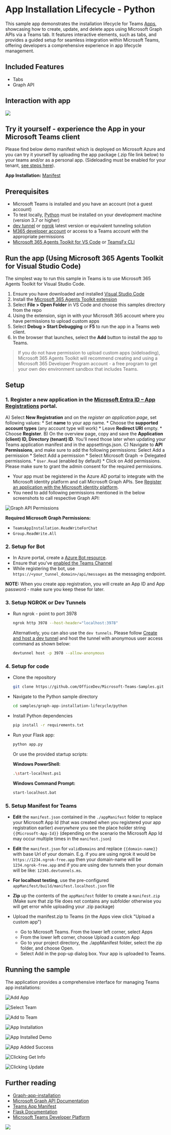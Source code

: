 # App Installation Lifecycle - Python

This sample app demonstrates the installation lifecycle for Teams [Apps](https://docs.microsoft.com/graph/api/resources/teamsappinstallation?view=graph-rest-1.0), showcasing how to create, update, and delete apps using Microsoft Graph APIs via a Teams tab. It features interactive elements, such as tabs, and provides a guided setup for seamless integration within Microsoft Teams, offering developers a comprehensive experience in app lifecycle management.

## Included Features
* Tabs
* Graph API

## Interaction with app

![](Images/GraphAppInstallationLifecycleGif.gif)

## Try it yourself - experience the App in your Microsoft Teams client
Please find below demo manifest which is deployed on Microsoft Azure and you can try it yourself by uploading the app package (.zip file link below) to your teams and/or as a personal app. (Sideloading must be enabled for your tenant, [see steps here](https://docs.microsoft.com/microsoftteams/platform/concepts/build-and-test/prepare-your-o365-tenant#enable-custom-teams-apps-and-turn-on-custom-app-uploading)).

**App Installation:** [Manifest](/samples/graph-app-installation-lifecycle/python/appManifest/build/manifest.localhost.json)

## Prerequisites
- Microsoft Teams is installed and you have an account (not a guest account)
- To test locally, [Python](https://www.python.org/downloads/) must be installed on your development machine (version 3.7 or higher)
- [dev tunnel](https://learn.microsoft.com/en-us/azure/developer/dev-tunnels/get-started?tabs=windows) or [ngrok](https://ngrok.com/) latest version or equivalent tunneling solution
- [M365 developer account](https://docs.microsoft.com/microsoftteams/platform/concepts/build-and-test/prepare-your-o365-tenant) or access to a Teams account with the appropriate permissions
- [Microsoft 365 Agents Toolkit for VS Code](https://marketplace.visualstudio.com/items?itemName=TeamsDevApp.ms-teams-vscode-extension) or [TeamsFx CLI](https://learn.microsoft.com/microsoftteams/platform/toolkit/teamsfx-cli?pivots=version-one)

## Run the app (Using Microsoft 365 Agents Toolkit for Visual Studio Code)

The simplest way to run this sample in Teams is to use Microsoft 365 Agents Toolkit for Visual Studio Code.

1. Ensure you have downloaded and installed [Visual Studio Code](https://code.visualstudio.com/docs/setup/setup-overview)
2. Install the [Microsoft 365 Agents Toolkit extension](https://marketplace.visualstudio.com/items?itemName=TeamsDevApp.ms-teams-vscode-extension)
3. Select **File > Open Folder** in VS Code and choose this samples directory from the repo
4. Using the extension, sign in with your Microsoft 365 account where you have permissions to upload custom apps
5. Select **Debug > Start Debugging** or **F5** to run the app in a Teams web client.
6. In the browser that launches, select the **Add** button to install the app to Teams.

> If you do not have permission to upload custom apps (sideloading), Microsoft 365 Agents Toolkit will recommend creating and using a Microsoft 365 Developer Program account - a free program to get your own dev environment sandbox that includes Teams.

## Setup

### 1. Register a new application in the [Microsoft Entra ID – App Registrations](https://go.microsoft.com/fwlink/?linkid=2083908) portal.
  A) Select **New Registration** and on the *register an application page*, set following values:
      * Set **name** to your app name.
      * Choose the **supported account types** (any account type will work)
      * Leave **Redirect URI** empty.
      * Choose **Register**.
  B) On the overview page, copy and save the **Application (client) ID, Directory (tenant) ID**. You'll need those later when updating your Teams application manifest and in the appsettings.json.
  C) Navigate to **API Permissions**, and make sure to add the following permissions:
   Select Add a permission
      * Select Add a permission
      * Select Microsoft Graph -\> Delegated permissions.
      * `User.Read` (enabled by default)
      * Click on Add permissions. Please make sure to grant the admin consent for the required permissions.

- Your app must be registered in the Azure AD portal to integrate with the Microsoft identity platform and call Microsoft Graph APIs. See [Register an application with the Microsoft identity platform](https://docs.microsoft.com/graph/auth-register-app-v2).
- You need to add following permissions mentioned in the below screenshots to call respective Graph API:

![Graph API Permissions](https://user-images.githubusercontent.com/50989436/116188975-e155a300-a745-11eb-9ce5-7f467007e243.png)

**Required Microsoft Graph Permissions:**
- `TeamsAppInstallation.ReadWriteForChat`
- `Group.ReadWrite.All`

### 2. Setup for Bot
- In Azure portal, create a [Azure Bot resource](https://docs.microsoft.com/azure/bot-service/bot-builder-authentication?view=azure-bot-service-4.0&tabs=csharp%2Caadv2).
- Ensure that you've [enabled the Teams Channel](https://docs.microsoft.com/azure/bot-service/channel-connect-teams?view=azure-bot-service-4.0)
- While registering the bot, use `https://<your_tunnel_domain>/api/messages` as the messaging endpoint.

**NOTE:** When you create app registration, you will create an App ID and App password - make sure you keep these for later.

### 3. Setup NGROK or Dev Tunnels
- Run ngrok - point to port 3978

   ```bash
   ngrok http 3978 --host-header="localhost:3978"
   ```  

   Alternatively, you can also use the `dev tunnels`. Please follow [Create and host a dev tunnel](https://learn.microsoft.com/en-us/azure/developer/dev-tunnels/get-started?tabs=windows) and host the tunnel with anonymous user access command as shown below:

   ```bash
   devtunnel host -p 3978 --allow-anonymous
   ```

### 4. Setup for code

- Clone the repository

    ```bash
    git clone https://github.com/OfficeDev/Microsoft-Teams-Samples.git
    ```

- Navigate to the Python sample directory

    ```bash
    cd samples/graph-app-installation-lifecycle/python
    ```

- Install Python dependencies

    ```bash
    pip install -r requirements.txt
    ```

- Run your Flask app:

    ```bash
    python app.py
    ```

    Or use the provided startup scripts:

    **Windows PowerShell:**
    ```bash
    .\start-localhost.ps1
    ```

    **Windows Command Prompt:**
    ```bash
    start-localhost.bat
    ```

### 5. Setup Manifest for Teams
- **Edit** the `manifest.json` contained in the `./appManifest` folder to replace your Microsoft App Id (that was created when you registered your app registration earlier) *everywhere* you see the place holder string `{{Microsoft-App-Id}}` (depending on the scenario the Microsoft App Id may occur multiple times in the `manifest.json`)
- **Edit** the `manifest.json` for `validDomains` and replace `{{domain-name}}` with base Url of your domain. E.g. if you are using ngrok it would be `https://1234.ngrok-free.app` then your domain-name will be `1234.ngrok-free.app` and if you are using dev tunnels then your domain will be like: `12345.devtunnels.ms`.
- **For localhost testing**, use the pre-configured `appManifest/build/manifest.localhost.json` file
- **Zip** up the contents of the `appManifest` folder to create a `manifest.zip` (Make sure that zip file does not contains any subfolder otherwise you will get error while uploading your .zip package)

- Upload the manifest.zip to Teams (in the Apps view click "Upload a custom app")
   - Go to Microsoft Teams. From the lower left corner, select Apps
   - From the lower left corner, choose Upload a custom App
   - Go to your project directory, the ./appManifest folder, select the zip folder, and choose Open.
   - Select Add in the pop-up dialog box. Your app is uploaded to Teams.


## Running the sample

The application provides a comprehensive interface for managing Teams app installations:

![Add App](Images/1.add_app.png)

![Select Team](Images/2.select_team.png)

![Add to Team](Images/3.add_to_team.png)

![App Installation](Images/4.app_installation.png)

![App Installed Demo](Images/5.app_installed_demo.png)

![App Added Success](Images/6.app_added_success.png)

![Clicking Get Info](Images/7.clicking_get_info.png)

![Clicking Update](Images/8.clicking_update.png)



## Further reading

- [Graph-app-installation](https://learn.microsoft.com/microsoftteams/plan-teams-lifecycle)
- [Microsoft Graph API Documentation](https://docs.microsoft.com/graph/)
- [Teams App Manifest](https://docs.microsoft.com/microsoftteams/platform/resources/schema/manifest-schema)
- [Flask Documentation](https://flask.palletsprojects.com/)
- [Microsoft Teams Developer Platform](https://docs.microsoft.com/microsoftteams/platform/)

<img src="https://pnptelemetry.azurewebsites.net/microsoft-teams-samples/samples/graph-app-installation-lifecycle-python" />
